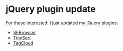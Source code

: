 <!--
  id: 331
  date: 2008-11-22
  modified: 2008-11-22
  slug: 331
  type: post
  excerpt: <p>For those interested: I just updated my jQuery plugins: SFBrowser TinySort TagCloud</p>
  categories: jQuery
  tags: 
  inCv: 
  inPortfolio: 
  dateFrom: 
  dateTo: 
-->

# jQuery plugin update

<p>For those interested: I just updated my jQuery plugins:</p>
<ul>
<li><a href="http://plugins.jquery.com/project/SFBrowser">SFBrowser</a></li>
<li><a href="http://plugins.jquery.com/project/TinySort">TinySort</a></li>
<li><a href="http://plugins.jquery.com/project/TagCloud">TagCloud</a></li>
</ul>
